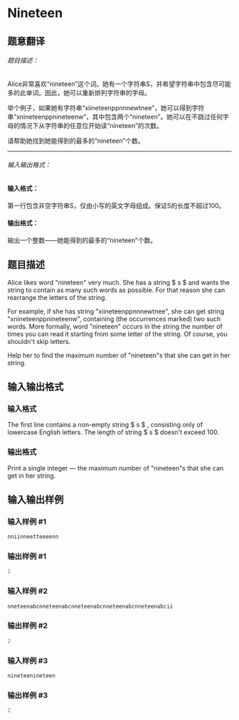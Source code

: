 # Nineteen

## 题意翻译

###### 题目描述：

Alice非常喜欢“nineteen”这个词。她有一个字符串S，并希望字符串中包含尽可能多的此单词。因此，她可以重新排列字符串的字母。

举个例子，如果她有字符串“xiineteenppnnnewtnee”，她可以得到字符串“xnineteenppnineteenw”，其中包含两个“nineteen”。她可以在不跳过任何字母的情况下从字符串的任意位开始读“nineteen”的次数。

请帮助她找到她能得到的最多的“nineteen”个数。

------------

###### 输入输出格式：

#### 输入格式：

第一行包含非空字符串S，仅由小写的英文字母组成。保证S的长度不超过100。

#### 输出格式：

输出一个整数——她能得到的最多的“nineteen”个数。

## 题目描述

Alice likes word "nineteen" very much. She has a string $ s $ and wants the string to contain as many such words as possible. For that reason she can rearrange the letters of the string.

For example, if she has string "xiineteenppnnnewtnee", she can get string "xnineteenppnineteenw", containing (the occurrences marked) two such words. More formally, word "nineteen" occurs in the string the number of times you can read it starting from some letter of the string. Of course, you shouldn't skip letters.

Help her to find the maximum number of "nineteen"s that she can get in her string.

## 输入输出格式

### 输入格式

The first line contains a non-empty string $ s $ , consisting only of lowercase English letters. The length of string $ s $ doesn't exceed 100.

### 输出格式

Print a single integer — the maximum number of "nineteen"s that she can get in her string.

## 输入输出样例

### 输入样例 #1

```cpp
nniinneetteeeenn

```
### 输出样例 #1

```cpp
2
```


### 输入样例 #2

```cpp
nneteenabcnneteenabcnneteenabcnneteenabcnneteenabcii

```
### 输出样例 #2

```cpp
2
```


### 输入样例 #3

```cpp
nineteenineteen

```
### 输出样例 #3

```cpp
2
```


